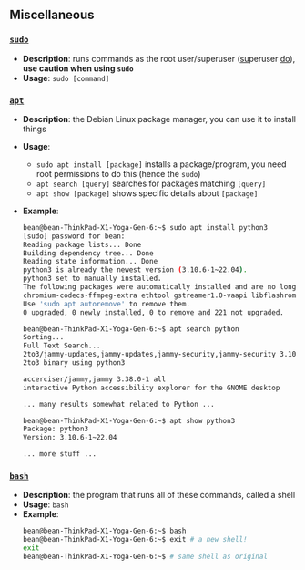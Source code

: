 ## **Miscellaneous**

### [`sudo`](#sudo)
- **Description**: runs commands as the root user/superuser (<ins>su</ins>peruser <ins>do</ins>), **use caution when using `sudo`**
- **Usage**: `sudo [command]`

### [`apt`](#apt)
- **Description**: the Debian Linux package manager, you can use it to install things
- **Usage**:
    - `sudo apt install [package]` installs a package/program, you need root permissions to do this (hence the `sudo`)
    - `apt search [query]` searches for packages matching `[query]`
    - `apt show [package]` shows specific details about `[package]`
- **Example**:
    ```bash
    bean@bean-ThinkPad-X1-Yoga-Gen-6:~$ sudo apt install python3
    [sudo] password for bean:
    Reading package lists... Done
    Building dependency tree... Done
    Reading state information... Done
    python3 is already the newest version (3.10.6-1~22.04).
    python3 set to manually installed.
    The following packages were automatically installed and are no longer required:
    chromium-codecs-ffmpeg-extra ethtool gstreamer1.0-vaapi libflashrom1 libftdi1-2 libgstreamer-plugins-bad1.0-0 libllvm13 wmdocker
    Use 'sudo apt autoremove' to remove them.
    0 upgraded, 0 newly installed, 0 to remove and 221 not upgraded.
    ```

    ```bash
    bean@bean-ThinkPad-X1-Yoga-Gen-6:~$ apt search python
    Sorting...
    Full Text Search...
    2to3/jammy-updates,jammy-updates,jammy-security,jammy-security 3.10.6-1~22.04 all
    2to3 binary using python3

    accerciser/jammy,jammy 3.38.0-1 all
    interactive Python accessibility explorer for the GNOME desktop

    ... many results somewhat related to Python ...
    ```

    ```bash
    bean@bean-ThinkPad-X1-Yoga-Gen-6:~$ apt show python3
    Package: python3
    Version: 3.10.6-1~22.04

    ... more stuff ...
    ```

### [`bash`](#bash)
- **Description**: the program that runs all of these commands, called a shell
- **Usage**: `bash`
- **Example**:
    ```bash
    bean@bean-ThinkPad-X1-Yoga-Gen-6:~$ bash
    bean@bean-ThinkPad-X1-Yoga-Gen-6:~$ exit # a new shell!
    exit
    bean@bean-ThinkPad-X1-Yoga-Gen-6:~$ # same shell as original
    ```